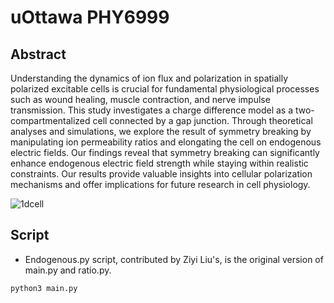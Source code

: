 # uOttawa PHY6999
## Abstract
Understanding the dynamics of ion flux and polarization in spatially polarized excitable cells is crucial for fundamental physiological processes such as
wound healing, muscle contraction, and nerve impulse transmission. This study investigates a charge difference model as a two-compartmentalized cell
connected by a gap junction. Through theoretical analyses and simulations, we explore the result of symmetry breaking by manipulating ion permeability ratios
and elongating the cell on endogenous electric fields. Our findings reveal that symmetry breaking can significantly enhance endogenous electric field strength
while staying within realistic constraints. Our results provide valuable insights into cellular polarization mechanisms and offer implications
for future research in cell physiology.

![1dcell](https://github.com/MaxPiatine/biophysics/assets/77950322/94689c4f-0abe-4864-93c0-e9f84a83d0cb)

## Script
* Endogenous.py script, contributed by Ziyi Liu's, is the original version of main.py and ratio.py.
```python 
python3 main.py
```
